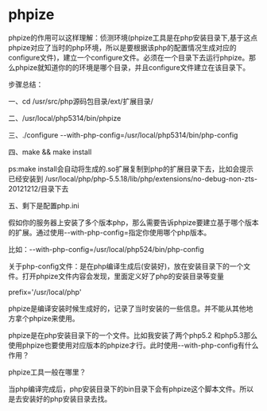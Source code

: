 # phpize

phpize的作用可以这样理解：侦测环境\(phpize工具是在php安装目录下,基于这点phpize对应了当时的php环境，所以是要根据该php的配置情况生成对应的configure文件\)，建立一个configure文件。必须在一个目录下去运行phpize。那么phpize就知道你的的环境是哪个目录，并且configure文件建立在该目录下。



步骤总结：



一、cd /usr/src/php源码包目录/ext/扩展目录/



二、/usr/local/php5314/bin/phpize





三、./configure --with-php-config=/usr/local/php5314/bin/php-config



四、make && make install



 



ps:make install会自动将生成的.so扩展复制到php的扩展目录下去，比如会提示已经安装到 /usr/local/php/php-5.5.18/lib/php/extensions/no-debug-non-zts-20121212/目录下去

五、剩下是配置php.ini



 



 





假如你的服务器上安装了多个版本php，那么需要告诉phpize要建立基于哪个版本的扩展。通过使用--with-php-config=指定你使用哪个php版本。



比如：--with-php-config=/usr/local/php524/bin/php-config



关于php-config文件：是在php编译生成后\(安装好\)，放在安装目录下的一个文件。打开phpize文件内容会发现，里面定义好了php的安装目录等变量



prefix='/usr/local/php'



phpize是编译安装时候生成好的，记录了当时安装的一些信息。并不能从其他地方拿个phpize来使用。



phpize是在php安装目录下的一个文件。比如我安装了两个php5.2 和php5.3那么使用phpize也要使用对应版本的phpize才行。此时使用--with-php-config有什么作用？



 



phpize工具一般在哪里？



当php编译完成后，php安装目录下的bin目录下会有phpize这个脚本文件。所以是去安装好的php安装目录去找。

